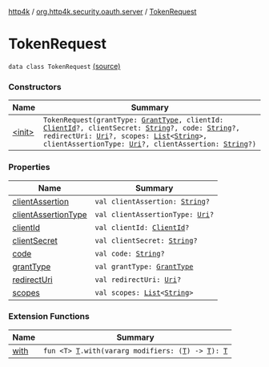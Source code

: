 [http4k](../../index.md) / [org.http4k.security.oauth.server](../index.md) / [TokenRequest](./index.md)

# TokenRequest

`data class TokenRequest` [(source)](https://github.com/http4k/http4k/blob/master/http4k-security-oauth/src/main/kotlin/org/http4k/security/oauth/server/TokenRequest.kt#L6)

### Constructors

| Name | Summary |
|---|---|
| [&lt;init&gt;](-init-.md) | `TokenRequest(grantType: `[`GrantType`](../../org.http4k.security.oauth.server.accesstoken/-grant-type/index.md)`, clientId: `[`ClientId`](../-client-id/index.md)`?, clientSecret: `[`String`](https://kotlinlang.org/api/latest/jvm/stdlib/kotlin/-string/index.html)`?, code: `[`String`](https://kotlinlang.org/api/latest/jvm/stdlib/kotlin/-string/index.html)`?, redirectUri: `[`Uri`](../../org.http4k.core/-uri/index.md)`?, scopes: `[`List`](https://kotlinlang.org/api/latest/jvm/stdlib/kotlin.collections/-list/index.html)`<`[`String`](https://kotlinlang.org/api/latest/jvm/stdlib/kotlin/-string/index.html)`>, clientAssertionType: `[`Uri`](../../org.http4k.core/-uri/index.md)`?, clientAssertion: `[`String`](https://kotlinlang.org/api/latest/jvm/stdlib/kotlin/-string/index.html)`?)` |

### Properties

| Name | Summary |
|---|---|
| [clientAssertion](client-assertion.md) | `val clientAssertion: `[`String`](https://kotlinlang.org/api/latest/jvm/stdlib/kotlin/-string/index.html)`?` |
| [clientAssertionType](client-assertion-type.md) | `val clientAssertionType: `[`Uri`](../../org.http4k.core/-uri/index.md)`?` |
| [clientId](client-id.md) | `val clientId: `[`ClientId`](../-client-id/index.md)`?` |
| [clientSecret](client-secret.md) | `val clientSecret: `[`String`](https://kotlinlang.org/api/latest/jvm/stdlib/kotlin/-string/index.html)`?` |
| [code](code.md) | `val code: `[`String`](https://kotlinlang.org/api/latest/jvm/stdlib/kotlin/-string/index.html)`?` |
| [grantType](grant-type.md) | `val grantType: `[`GrantType`](../../org.http4k.security.oauth.server.accesstoken/-grant-type/index.md) |
| [redirectUri](redirect-uri.md) | `val redirectUri: `[`Uri`](../../org.http4k.core/-uri/index.md)`?` |
| [scopes](scopes.md) | `val scopes: `[`List`](https://kotlinlang.org/api/latest/jvm/stdlib/kotlin.collections/-list/index.html)`<`[`String`](https://kotlinlang.org/api/latest/jvm/stdlib/kotlin/-string/index.html)`>` |

### Extension Functions

| Name | Summary |
|---|---|
| [with](../../org.http4k.core/with.md) | `fun <T> `[`T`](../../org.http4k.core/with.md#T)`.with(vararg modifiers: (`[`T`](../../org.http4k.core/with.md#T)`) -> `[`T`](../../org.http4k.core/with.md#T)`): `[`T`](../../org.http4k.core/with.md#T) |
